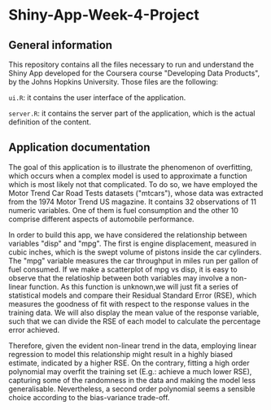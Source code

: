 # Shiny-App-Week-4-Project

## General information

This repository contains all the files necessary to run and understand the Shiny App developed for the Coursera course "Developing Data Products", by the Johns Hopkins University. Those files are the following:

`ui.R`: it contains the user interface of the application.

`server.R`: it contains the server part of the application, which is the actual definition of the content.

## Application documentation

The goal of this application is to illustrate the phenomenon of overfitting, which occurs when a complex model is used to approximate a function which is most likely not that complicated. To do so, we have employed the Motor Trend Car Road Tests datasets ("mtcars"), whose data was extracted from the 1974 Motor Trend US magazine. It contains 32 observations of 11 numeric variables. One of them is fuel consumption and the other 10 comprise different aspects of automobile performance.

In order to build this app, we have considered the relationship between variables "disp" and "mpg". The first is engine displacement, measured in cubic inches, which is the swept volume of pistons inside the car cylinders. The "mpg" variable measures the car throughput in miles run per gallon of fuel consumed. If we make a scatterplot of mpg vs disp, it is easy to observe that the relatioship between both variables may involve a non-linear function. As this function is unknown,we will just fit a series of statistical models and compare their Residual Standard Error (RSE), which measures the goodness of fit with respect to the response values in the training data. We will also display the mean value of the response variable, such that we can divide the RSE of each model to calculate the percentage error achieved.

Therefore, given the evident non-linear trend in the data, employing linear regression to model this relationship might result in a highly biased estimate, indicated by a higher RSE. On the contrary, fitting a high order polynomial may overfit the training set (E.g.: achieve a much lower RSE), capturing some of the randomness in the data and making the model less generalisable. Nevertheless, a second order polynomial seems a sensible choice according to the bias-variance trade-off.